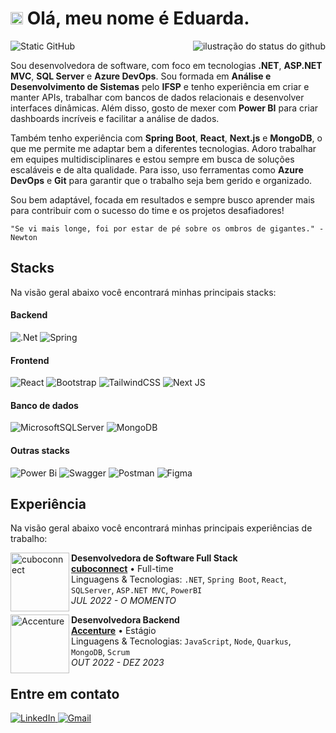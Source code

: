 # <img src="https://github.com/user-attachments/assets/2c1fa9ce-72dc-4015-8281-0f23e51dab0a" width="20"/>  Olá, meu nome é Eduarda.
<img src="https://img.shields.io/static/v1?label=Overview&message=eduardamatias&color=D0B8FF&style=for-the-badge&logo=GitHub" alt="Static GitHub">

<img align='right' src="https://github-readme-stats.vercel.app/api?username=eduardamatias&show_icons=true&title_color=BC4DFF&text_color=D0B8FF&icon_color=BC4DFF&bg_color=0E1118&cache_seconds=300" alt="ilustração do status do github">

Sou desenvolvedora de software, com foco em tecnologias **.NET**, **ASP.NET MVC**, **SQL Server** e **Azure DevOps**. Sou formada em **Análise e Desenvolvimento de Sistemas** pelo **IFSP** e tenho experiência em criar e manter APIs, trabalhar com bancos de dados relacionais e desenvolver interfaces dinâmicas. Além disso, gosto de mexer com **Power BI** para criar dashboards incríveis e facilitar a análise de dados.

Também tenho experiência com **Spring Boot**, **React**, **Next.js** e **MongoDB**, o que me permite me adaptar bem a diferentes tecnologias. Adoro trabalhar em equipes multidisciplinares e estou sempre em busca de soluções escaláveis e de alta qualidade. Para isso, uso ferramentas como **Azure DevOps** e **Git** para garantir que o trabalho seja bem gerido e organizado.

Sou bem adaptável, focada em resultados e sempre busco aprender mais para contribuir com o sucesso do time e os projetos desafiadores!

```
"Se vi mais longe, foi por estar de pé sobre os ombros de gigantes." - Newton
```

## Stacks
Na visão geral abaixo você encontrará minhas principais stacks:

#### Backend
![.Net](https://img.shields.io/badge/.NET-5C2D91?style=for-the-badge&logo=.net&logoColor=white)
![Spring](https://img.shields.io/badge/spring-%236DB33F.svg?style=for-the-badge&logo=spring&logoColor=white)
#### Frontend
![React](https://img.shields.io/badge/react-%2320232a.svg?style=for-the-badge&logo=react&logoColor=%2361DAFB)
![Bootstrap](https://img.shields.io/badge/bootstrap-%238511FA.svg?style=for-the-badge&logo=bootstrap&logoColor=white)
![TailwindCSS](https://img.shields.io/badge/tailwindcss-%2338B2AC.svg?style=for-the-badge&logo=tailwind-css&logoColor=white)
![Next JS](https://img.shields.io/badge/Next-black?style=for-the-badge&logo=next.js&logoColor=white)
#### Banco de dados
![MicrosoftSQLServer](https://img.shields.io/badge/Microsoft%20SQL%20Server-CC2927?style=for-the-badge&logo=microsoft%20sql%20server&logoColor=white)
![MongoDB](https://img.shields.io/badge/MongoDB-%234ea94b.svg?style=for-the-badge&logo=mongodb&logoColor=white)
#### Outras stacks
![Power Bi](https://img.shields.io/badge/power_bi-F2C811?style=for-the-badge&logo=powerbi&logoColor=black)
![Swagger](https://img.shields.io/badge/-Swagger-%23Clojure?style=for-the-badge&logo=swagger&logoColor=white)
![Postman](https://img.shields.io/badge/Postman-FF6C37?style=for-the-badge&logo=postman&logoColor=white)
![Figma](https://img.shields.io/badge/figma-%23F24E1E.svg?style=for-the-badge&logo=figma&logoColor=white)

## Experiência
Na visão geral abaixo você encontrará minhas principais experiências de trabalho:

[<img align="left" height="94px" width="94px" alt="cuboconnect" src="https://media.licdn.com/dms/image/v2/C4D0BAQEyaGY3umS4ng/company-logo_200_200/company-logo_200_200/0/1630539160144/cuboconnect_logo?e=1744848000&v=beta&t=AJ3s4q__RC-faGE24_tAU346NXW2zk29rZoW8Y4vTg0"/>](https://www.cuboconnect.com.br/)

**Desenvolvedora de Software Full Stack** \
[**cuboconnect**](https://www.cuboconnect.com.br/) • Full-time \
Linguagens & Tecnologias: `.NET`, `Spring Boot`, `React`, `SQLServer`, `ASP.NET MVC`, `PowerBI`\
*JUL 2022 - O MOMENTO*
<br/>

[<img align="left" height="94px" width="94px" alt="Accenture" src="https://media.licdn.com/dms/image/v2/D4E0BAQG-XygI4z934A/company-logo_200_200/company-logo_200_200/0/1723130650427/accenture_logo?e=1744848000&v=beta&t=-lOJFnUf_4Z7Kc0poS34Bysv80S-kmMc0_K2BXKhIYY"/>](https://www.accenture.com/br-pt)

**Desenvolvedora Backend** \
[**Accenture**](https://www.accenture.com/br-pt) • Estágio \
Linguagens & Tecnologias: `JavaScript`, `Node`, `Quarkus`, `MongoDB`, `Scrum`\
*OUT 2022 - DEZ 2023*
<br/>

## Entre em contato

<a href="https://www.linkedin.com/in/eduarda-matias/" target="_blank">
  <img src="https://img.shields.io/badge/linkedin-%230077B5.svg?style=for-the-badge&logo=linkedin&logoColor=white" alt="LinkedIn">
</a>
<a href="mailto:evcm2003@gmail.com" target="_blank">
    <img src="https://img.shields.io/badge/Gmail-D14836?style=for-the-badge&logo=gmail&logoColor=white" alt="Gmail">
</a>

